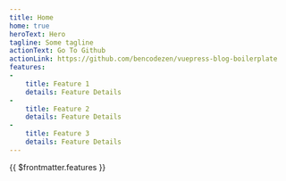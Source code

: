 ```yaml
---
title: Home
home: true
heroText: Hero
tagline: Some tagline
actionText: Go To Github
actionLink: https://github.com/bencodezen/vuepress-blog-boilerplate
features:
- 
    title: Feature 1
    details: Feature Details
- 
    title: Feature 2
    details: Feature Details
- 
    title: Feature 3
    details: Feature Details
---
```

{{ $frontmatter.features }}